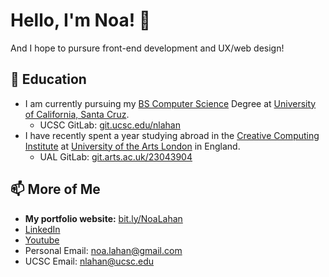 # Hello, I'm Noa! 👋
And I hope to pursure front-end development and UX/web design!

## 🌱 Education
- I am currently pursuing my [BS Computer Science](https://engineering.ucsc.edu/) Degree at [University of California, Santa Cruz](https://www.ucsc.edu/).
  - UCSC GitLab: [git.ucsc.edu/nlahan](https://git.ucsc.edu/nlahan)
- I have recently spent a year studying abroad in the [Creative Computing Institute](https://www.arts.ac.uk/creative-computing-institute) at [University of the Arts London](https://www.arts.ac.uk/) in England.
  - UAL GitLab: [git.arts.ac.uk/23043904](https://git.arts.ac.uk/23043904)

## 📫 More of Me
- **My portfolio website:** [bit.ly/NoaLahan](bit.ly/NoaLahan)
- [LinkedIn](https://www.linkedin.com/in/noa-lahan)
- [Youtube](https://www.youtube.com/@noalahan) 
- Personal Email: [noa.lahan@gmail.com](mailto:noa.lahan@gmail.com)
- UCSC Email: [nlahan@ucsc.edu](mailto:nlahan@ucsc.edu)

<!---
noalahan/noalahan is a ✨ special ✨ repository because its `README.md` (this file) appears on your GitHub profile.
You can click the Preview link to take a look at your changes.
--->
